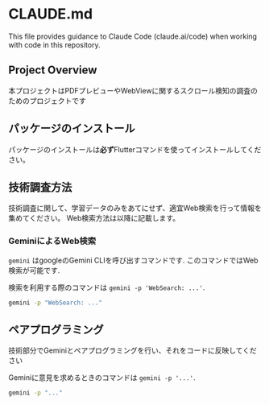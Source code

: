 # CLAUDE.md

This file provides guidance to Claude Code (claude.ai/code) when working with code in this repository.

## Project Overview

本プロジェクトはPDFプレビューやWebViewに関するスクロール検知の調査のためのプロジェクトです

## パッケージのインストール

パッケージのインストールは**必ず**Flutterコマンドを使ってインストールしてください。

## 技術調査方法

技術調査に関して、学習データのみをあてにせず、適宜Web検索を行って情報を集めてください。
Web検索方法は以降に記載します。

### GeminiによるWeb検索

`gemini` はgoogleのGemini CLIを呼び出すコマンドです. このコマンドではWeb検索が可能です.

検索を利用する際のコマンドは `gemini -p 'WebSearch: ...'`.

```bash
gemini -p "WebSearch: ..."
```

## ペアプログラミング

技術部分でGeminiとペアプログラミングを行い、それをコードに反映してください

Geminiに意見を求めるときのコマンドは `gemini -p '...'`.

```bash
gemini -p "..."
```
